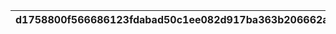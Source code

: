 |d1758800f566686123fdabad50c1ee082d917ba363b206662a334b701fb6f93e|4715889a2da4f1e01aab883c1f0ec91deb7e93a578bde8167d35062d19b1aead|be4f717d58b9926646b7bd1830fb88be508c80f0cb61832b658f1a69250f8d2f|f982bb306f22fc1e8293fe71c10821d63c47460a6b24e2009b314219291b22d8|144e01bb775d5718b40a1e43f99bee45a831cadc3e89c3da34948a5195e7ae9c|c076ebdca24ac78f8e0468ba43244f7dd420f56a9d08299d6d111e150e908059|52a74f7b8490fcd76919c5342390461cfafa52959491599cb13495c206b580d6|7ab5df4a6ace812811b42200791f2ec3317a8a22ef2b15271d6337d7b70aa7ae|c59309f1861a64ec5927a15221b8e0cbc4d733a734357a0e70e0f06ec217dcde|bee6714e494d7bc9fb63a0379502664147df7115494e3dd3c1297c2a1e8659ce|98e257463e4369a805ed3fdba277ab1f7921ad3112e861be033137c25b1bd229|
| --- | --- | --- | --- | --- | --- | --- | --- | --- | --- | --- |